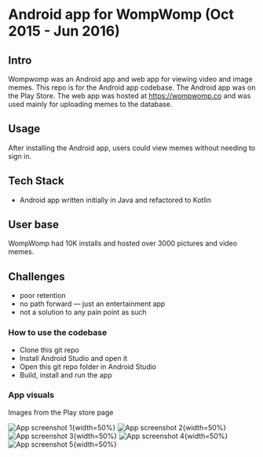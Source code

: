 # Android app for WompWomp (Oct 2015 - Jun 2016)

## Intro
Wompwomp was an Android app and web app for viewing video and image memes. This repo is for the Android app codebase. The Android app was on the Play Store. The web app was hosted at https://wompwomp.co and was used mainly for uploading memes to the database.

## Usage
After installing the Android app, users could view memes without needing to sign in.

## Tech Stack
* Android app written initially in Java and refactored to Kotlin

## User base
WompWomp had 10K installs and hosted over 3000 pictures and video memes.

## Challenges
* poor retention
* no path forward — just an entertainment app
* not a solution to any pain point as such

### How to use the codebase ###
* Clone this git repo
* Install Android Studio and open it
* Open this git repo folder in Android Studio
* Build, install and run the app

### App visuals
Images from the Play store page

![App screenshot 1](./images/screen0.jpeg){width=50%}
![App screenshot 2](./images/screen1.jpeg){width=50%}
![App screenshot 3](./images/screen2.jpeg){width=50%}
![App screenshot 4](./images/screen3.jpeg){width=50%}
![App screenshot 5](./images/screen4.jpeg){width=50%}
